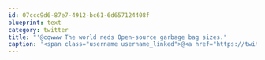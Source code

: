 ```yaml
---
id: 07ccc9d6-87e7-4912-bc61-6d657124408f
blueprint: text
category: twitter
title: "'@cqwww The world neds Open-source garbage bag sizes."
caption: '<span class="username username_linked">@<a href="https://twitter.com/cqwww" title="Kris Constable">cqwww</a></span> The world neds Open-source garbage bag sizes.'
---
```

